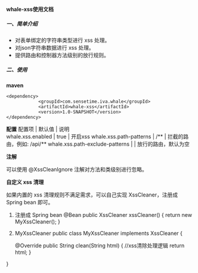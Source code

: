 #### whale-xss使用文档

##### 一、简单介绍
- 对表单绑定的字符串类型进行 xss 处理。
- 对json字符串数据进行 xss 处理。
- 提供路由和控制器方法级别的放行规则。

##### 二、使用
**maven**
```
<dependency>
            <groupId>com.sensetime.iva.whale</groupId>
            <artifactId>whale-xss</artifactId>
            <version>1.0-SNAPSHOT</version>
</dependency>
```
**配置**
配置项 | 默认值 | 说明   
whale.xss.enabled | true | 开启xss
whale.xss.path-patterns | /**   | 拦截的路由，例如: /api/**
whale.xss.path-exclude-patterns |   | 放行的路由，默认为空

**注解**

可以使用 @XssCleanIgnore 注解对方法和类级别进行忽略。

**自定义 xss 清理**

如果内置的 xss 清理规则不满足需求，可以自己实现 XssCleaner，注册成 Spring bean 即可。

1. 注册成 Spring bean
@Bean
public XssCleaner xssCleaner() {
    return new MyXssCleaner();
}

2. MyXssCleaner
public class MyXssCleaner implements XssCleaner {

	@Override
	public String clean(String html) {
		//xss清除处理逻辑
		return html;
	}

}
